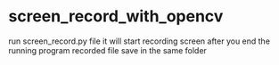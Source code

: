 # screen_record_with_opencv
run screen_record.py file it will start recording screen
after you end the running program recorded file save in the same folder
